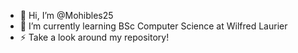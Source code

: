 - 👋 Hi, I’m @Mohibles25
- 🌱 I’m currently learning BSc Computer Science at Wilfred Laurier
- ⚡ Take a look around my repository!


